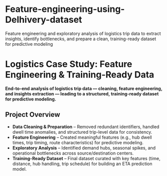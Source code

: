 # Feature-engineering-using-Delhivery-dataset
Feature engineering and exploratory analysis of logistics trip data to extract insights, identify bottlenecks, and prepare a clean, training-ready dataset for predictive modeling
#  Logistics Case Study: Feature Engineering & Training-Ready Data  
**End-to-end analysis of logistics trip data — cleaning, feature engineering, and insights extraction — leading to a structured, training-ready dataset for predictive modeling.**

##  Project Overview  
- **Data Cleaning & Preparation** – Removed redundant identifiers, handled dwell time anomalies, and structured trip-level data for consistency.  
- **Feature Engineering** – Created meaningful features (e.g., hub dwell times, trip timing, route characteristics) for predictive modeling.  
- **Exploratory Analysis** – Identified demand hubs, seasonal spikes, and operational bottlenecks across source/destination centers.  
- **Training-Ready Dataset** – Final dataset curated with key features (time, distance, hub handling, trip schedule) for building an ETA prediction model.  
